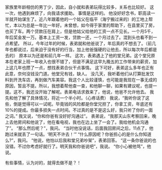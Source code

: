 ﻿---
Title: 表弟和他爸
date: 2021-03-02 
Tags:
    - "表弟"
    - "姑父"
    - "汽车美容"
categories: ["essay"]
---

家族里年龄相仿的男丁少，因此，自小就和表弟玩得比较多，关系也比较好。
这一次，他遇到麻烦了，向我请求援助。
事情是这样的。
他没好好念书，职高读一半就开始谋生了。近八年跟着他的一个姑父在临平（海宁搬过来的）的工地上帮忙，本以为总是一年比一年好。未曾想，如今得于家里的帮助下，在县里买了房，也买了车。两个贷款压在肩上，但是他姑父给他的工资一点不见长。一个月5千，年后奖金发一万。基本上工资一发，贷款一还，一个月过去了。混到头也看不到一点希望。
所以，今年过年的时候，表弟就和他爸说了，年后真的不想去了。（前几年也都说过，后来迫于没有好的行当，加上他爸强硬的让他去，所以每次年后都是去的）
原本以为还是和前几年一样。
这次，表弟遇上了他的堂兄弟。这个堂兄原本在老家上班一年收入也很不错了，但是不满足这早九晚五的工作带来的薪资，加上这几年也攒了一点，想找表弟合伙干点事情。
这下可好，表弟这么多年也正有此意，奈何没钱没门道。他堂兄有钱，缺人。
没几天，我听着他们从打算批发饮料到开洗车店，再到做汽车美容。我这个人比较谨慎，也可能是我现在一事无成的原因，暂且不提。所以，我想着帮他查一查，和他聊一聊，如果有建议呢，也提一提。这不，我还没开始了解呢。表弟电话求救来了，他说，他爸不允许他去。
我先和他了解了具体情况，将近一个半小时。（心疼话费）
我说，“我听你说了这些，倒是觉得可以一试呢。毕竟钱的风险都是你堂兄担了，你拿工资，年底还有10%的提成。你最多损失一点时间。不过真的是不是这么好，我只听了你的一面之词。”
我又说，“你和你爸有没好好沟通过”。
表弟说，“我那天山东考察回来，晚上去他房间和他说了，他在看电视，我也在边上坐了一会了。我给他机会沟通了”。
“那么然后呢？”，我问。
“当时他没说话，后面我回房间之后，11点了，他跑过来就丢了一句话。‘明天不许去！’”
“什么原因呢？你爸担心的是什么你知道么?”，我问。
“他说，他怕以后我和堂兄弟吵架”，表弟回答。
“这一条你爸说的也没错。不过你考虑好就行了。明天我和你爸说吧”，我说。
“你小心被他骂”，他说。

有些事情，认为对的，就得去做不是？！
